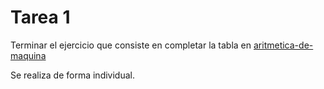 # Tarea 1

Terminar el ejercicio que consiste en completar la tabla en [aritmetica-de-maquina](https://itam-ds.github.io/analisis-numerico-computo-cientifico/I.computo_cientifico/1.2/Sistema_de_punto_flotante.html#aritmetica-de-maquina)

Se realiza de forma individual.


